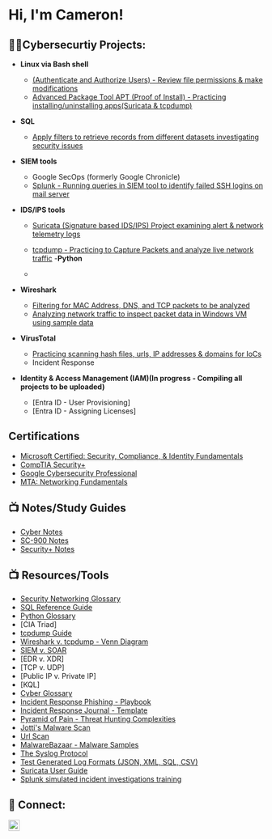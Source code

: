 <h1>Hi, I'm Cameron! </h1>

<h2>👨‍💻Cybersecurtiy Projects:</h2>

- <b>Linux via Bash shell</b>
  - [(Authenticate and Authorize Users) - Review file permissions & make modifications](https://github.com/cammalone/ProjectDB/blob/main/File%20Permissions.pdf)
  - [Advanced Package Tool APT (Proof of Install) -  Practicing installing/uninstalling apps(Suricata & tcpdump)](https://github.com/cammalone/ProjectDB/blob/main/Screenshots%20from%20Labs.pdf)
- <b>SQL</b>
  - [Apply filters to retrieve records from different datasets investigating security issues](https://github.com/cammalone/ProjectDB/blob/main/Apply%20filters%20to%20SQL%20queries.pdf)
- <b>SIEM tools</b>
  - Google SecOps (formerly Google Chronicle)
  - [Splunk - Running queries in SIEM tool to identify failed SSH logins on mail server](https://github.com/cammalone/ProjectDB/blob/main/Querying%20in%20Splunk%20SIEM%20Tool.pdf)
- <b>IDS/IPS tools</b>
  - [Suricata (Signature based IDS/IPS) Project examining alert & network telemetry logs](https://github.com/cammalone/ProjectDB/blob/main/Suricata%20Log%20Practice.pdf)
  - [tcpdump - Practicing to Capture Packets and analyze live network traffic](https://github.com/cammalone/ProjectDB/blob/main/tcpdump%20capturing%20packets.pdf)
-<b>Python</b>
  
  - 
- <b>Wireshark</b>
  - [Filtering for MAC Address, DNS, and TCP packets to be analyzed](https://github.com/cammalone/ProjectDB/blob/main/Filtering%20DNS%2C%20MAC%2C%20TCP%20pcap.pdf)
  - [Analyzing network traffic to inspect packet data in Windows VM using sample data](https://github.com/cammalone/ProjectDB/blob/main/Analyzing%20packets%20using%20Wireshark.pdf)
- <b>VirusTotal</b>
    - [Practicing scanning hash files, urls, IP addresses & domains for IoCs](https://github.com/cammalone/ProjectDB/blob/main/Scanning%20Hashes.pdf)
  - Incident Response
    

- <b>Identity & Access Management (IAM)(In progress - Compiling all projects to be uploaded)</b>
  - [Entra ID - User Provisioning]
  - [Entra ID - Assigning Licenses]


<h2> Certifications</h2>

  - [Microsoft Certified: Security, Compliance, & Identity Fundamentals](https://learn.microsoft.com/en-us/users/cameronmalone-9362/credentials/61007c2fafd2676a?ref=https%3A%2F%2Fwww.linkedin.com%2F)
  - [CompTIA Security+](https://www.credly.com/badges/2b696683-5b5e-4301-8ff8-65944343a7f1/linked_in_profile)
  - [Google Cybersecurity Professional](https://www.coursera.org/account/accomplishments/specialization/5DOGGDCNBON0)
  - [MTA: Networking Fundamentals](https://www.credly.com/badges/8c999ea6-77af-4bfa-a5f2-d01da5ccd609/linked_in_profile)


<h2>📺 Notes/Study Guides</h2>
  
  - [Cyber Notes](https://github.com/cammalone/NotesStudyGuides/blob/main/Cy%20Cert%20Notes.pdf)
  - [SC-900 Notes](https://github.com/cammalone/NotesStudyGuides/blob/main/SC%20900%20Notes.pdf)
  - [Security+ Notes](https://github.com/cammalone/NotesStudyGuides/blob/main/SECURITY%2B%20Notes.pdf)

<h2>📺<i class="fa fa-life-ring" aria-hidden="true"></i> Resources/Tools </h2>

  - [Security Networking Glossary](https://github.com/cammalone/CyberGlossary/blob/main/Security%20Networking%20Glossary.pdf)
  - [SQL Reference Guide](https://github.com/cammalone/SQLRefGuide/blob/main/SQL%20Reference%20Guide.pdf)
  - [Python Glossary](https://github.com/cammalone/ResourceRepo/blob/main/Python%20Glossary.pdf)
  - [CIA Triad]
  - [tcpdump Guide](https://github.com/cammalone/ResourceRepo/blob/main/OS%20Hardening%20-%20tcpdump%20explanation.pdf)
  - [Wireshark v. tcpdump - Venn Diagram](https://github.com/cammalone/ResourceRepo/blob/main/Wireshark%20v.%20tcpdump.pdf)
  - [SIEM v. SOAR](https://www.logpoint.com/wp-content/uploads/2022/01/siemsoar-800x330.png)
  - [EDR v. XDR]
  - [TCP v. UDP]
  - [Public IP v. Private IP]
  - [KQL]
  - [Cyber Glossary](https://github.com/cammalone/ResourceRepo/blob/main/Cyber%20Term%20Glossary.pdf)
  - [Incident Response Phishing - Playbook](https://github.com/cammalone/ResourceRepo/blob/main/Phishing-incident-response-playbook.pdf)
  - [Incident Response Journal - Template](https://github.com/cammalone/ResourceRepo/blob/main/Incident%20Handlers%20Journal%20-%20Template.pdf)
  - [Pyramid of Pain - Threat Hunting Complexities](https://github.com/cammalone/ResourceRepo/blob/main/Pyramid%20of%20pain.pdf)
  - [Jotti's Malware Scan](https://virusscan.jotti.org/)
  - [Url Scan](https://urlscan.io/)
  - [MalwareBazaar - Malware Samples](https://bazaar.abuse.ch/browse/)
  - [The Syslog Protocol](https://www.rfc-editor.org/rfc/rfc5424)
  - [Test Generated Log Formats (JSON, XML, SQL, CSV)](https://generatedata.com/)
  - [Suricata User Guide](https://docs.suricata.io/en/latest/index.html)
  - [Splunk simulated incident investigations training](https://bots.splunk.com/login?redirect=/)

<h2> 🤳 Connect:</h2>


[<img align="left" alt="CameronMalone | LinkedIn" width="22px" src="https://cdn.jsdelivr.net/npm/simple-icons@v3/icons/linkedin.svg" />][linkedin]


[linkedin]: https://linkedin.com/in/cam-malone

<!--
**joshmadakor1/joshmadakor1** is a ✨ _special_ ✨ repository because its `README.md` (this file) appears on your GitHub profile.

Here are some ideas to get you started:

- 🔭 I’m currently working on ...
- 🌱 I’m currently learning ...
- 👯 I’m looking to collaborate on ...
- 🤔 I’m looking for help with ...
- 💬 Ask me about ...
- 📫 How to reach me: ...
- 😄 Pronouns: ...
- ⚡ Fun fact: ...
-->

